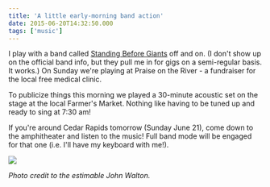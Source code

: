 ```yaml
---
title: 'A little early-morning band action'
date: 2015-06-20T14:32:50.000
tags: ['music']
---
```


I play with a band called [Standing Before Giants](http://standingbeforegiants.com/) off and on. (I don't show up on the official band info, but they pull me in for gigs on a semi-regular basis. It works.) On Sunday we're playing at Praise on the River - a fundraiser for the local free medical clinic.

To publicize things this morning we played a 30-minute acoustic set on the stage at the local Farmer's Market. Nothing like having to be tuned up and ready to sing at 7:30 am!

If you're around Cedar Rapids tomorrow (Sunday June 21), come down to the amphitheater and listen to the music! Full band mode will be engaged for that one (i.e. I'll have my keyboard with me!).

![](/images/2015/sbg-farmers-market.jpg)

_Photo credit to the estimable John Walton._
